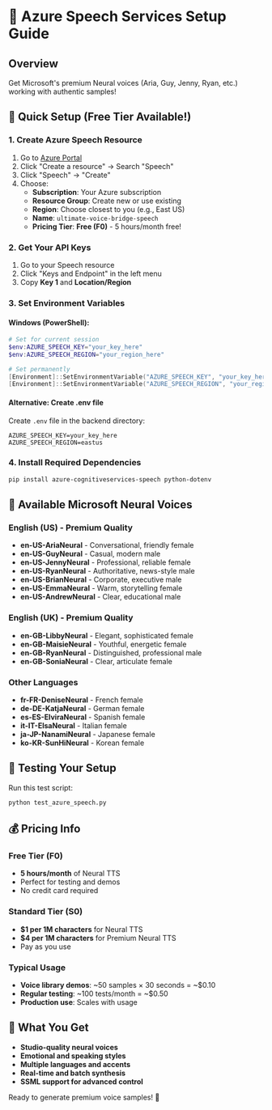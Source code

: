 # 🎤 Azure Speech Services Setup Guide

## Overview
Get Microsoft's premium Neural voices (Aria, Guy, Jenny, Ryan, etc.) working with authentic samples!

## 🚀 Quick Setup (Free Tier Available!)

### 1. **Create Azure Speech Resource**
1. Go to [Azure Portal](https://portal.azure.com)
2. Click "Create a resource" → Search "Speech"
3. Click "Speech" → "Create"
4. Choose:
   - **Subscription**: Your Azure subscription
   - **Resource Group**: Create new or use existing
   - **Region**: Choose closest to you (e.g., East US)
   - **Name**: `ultimate-voice-bridge-speech`
   - **Pricing Tier**: **Free (F0)** - 5 hours/month free!

### 2. **Get Your API Keys**
1. Go to your Speech resource
2. Click "Keys and Endpoint" in the left menu  
3. Copy **Key 1** and **Location/Region**

### 3. **Set Environment Variables**

#### Windows (PowerShell):
```powershell
# Set for current session
$env:AZURE_SPEECH_KEY="your_key_here"
$env:AZURE_SPEECH_REGION="your_region_here"

# Set permanently
[Environment]::SetEnvironmentVariable("AZURE_SPEECH_KEY", "your_key_here", "User")
[Environment]::SetEnvironmentVariable("AZURE_SPEECH_REGION", "your_region_here", "User")
```

#### Alternative: Create .env file
Create `.env` file in the backend directory:
```env
AZURE_SPEECH_KEY=your_key_here
AZURE_SPEECH_REGION=eastus
```

### 4. **Install Required Dependencies**
```bash
pip install azure-cognitiveservices-speech python-dotenv
```

## 🎵 Available Microsoft Neural Voices

### English (US) - Premium Quality
- **en-US-AriaNeural** - Conversational, friendly female
- **en-US-GuyNeural** - Casual, modern male  
- **en-US-JennyNeural** - Professional, reliable female
- **en-US-RyanNeural** - Authoritative, news-style male
- **en-US-BrianNeural** - Corporate, executive male
- **en-US-EmmaNeural** - Warm, storytelling female
- **en-US-AndrewNeural** - Clear, educational male

### English (UK) - Premium Quality  
- **en-GB-LibbyNeural** - Elegant, sophisticated female
- **en-GB-MaisieNeural** - Youthful, energetic female
- **en-GB-RyanNeural** - Distinguished, professional male
- **en-GB-SoniaNeural** - Clear, articulate female

### Other Languages
- **fr-FR-DeniseNeural** - French female
- **de-DE-KatjaNeural** - German female
- **es-ES-ElviraNeural** - Spanish female
- **it-IT-ElsaNeural** - Italian female
- **ja-JP-NanamiNeural** - Japanese female
- **ko-KR-SunHiNeural** - Korean female

## 🔧 Testing Your Setup

Run this test script:
```bash
python test_azure_speech.py
```

## 💰 Pricing Info

### Free Tier (F0)
- **5 hours/month** of Neural TTS
- Perfect for testing and demos
- No credit card required

### Standard Tier (S0) 
- **$1 per 1M characters** for Neural TTS
- **$4 per 1M characters** for Premium Neural TTS
- Pay as you use

### Typical Usage
- **Voice library demos**: ~50 samples × 30 seconds = ~$0.10
- **Regular testing**: ~100 tests/month = ~$0.50
- **Production use**: Scales with usage

## 🎯 What You Get
- **Studio-quality neural voices** 
- **Emotional and speaking styles**
- **Multiple languages and accents**
- **Real-time and batch synthesis**
- **SSML support for advanced control**

Ready to generate premium voice samples! 🚀